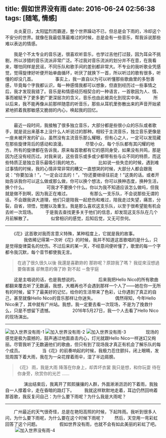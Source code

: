 title: 假如世界没有雨
date: 2016-06-24 02:56:38
tags: [随笔, 情感]
---
　　炎炎夏日，太阳猛烈而霸道，整个世界躁动不已，但总是会下雨的，冷却这个不安分的世界。就像在我最低落最难过的时候，总是会有一些音乐，帮我诉说那些难以表达的情感。
<!--more-->
　　我是个不太专业的音乐迷，很喜欢听音乐，也学过吉他打过鼓，因为耳朵不挑剔，所以涉猎的音乐流派非常广泛。不过我对音乐流派的划分并不在意，在我看来，哪怕同样是民谣，不同乐队和歌手间的差别都非常大。不专业的我听歌全凭感觉，觉得旋律好听便开始单曲循环，听厌了就换下一首，所以听过的歌有很多，听懂的却没几首。
　　
　　事实上，我一直自以为可以听懂那些歌曲里的多愁善感，毕竟每个字我都认识，每一种感情我都可以想象，但直到经历过一些事情之后，我才发现我错了。音乐是和情感经历相契合的一种语言，一首歌因为人、情、事而被赋予了更多更广更深层次的含义，音乐也由此被具化到现实中来。
　　所以后来，我不能再像从前那样随意的听音乐，那些从耳机里弥散出来的声音开始紧紧地抓着我那敏感又脆弱的内心，唤起我的回忆。

***
　　最近一段时间，我接触了很多独立音乐，大部分都是些很小众的乐队或者歌手，就是说出来基本上没什么人听说过的那种。相较于主流音乐，独立音乐更像是一座未被开发的矿山，虽然没有主流音乐那么耀眼，但有心之人，一定可以发现藏在那些旋律背后的感动和浪漫。
　　
　　尽管小众，每个乐队都有其闪耀的地方。所有的旋律都在告诉我，原来每首歌都有它的感同身受，如果没有共鸣，那是因为还没有经历过。对我来说，这些音乐或多或少都带有些与众不同的特质，而这些特质正是独立音乐最吸引我的地方。
　　
　　比如说一些失恋的时候，遇到难过事情的时候，我的心情非常非常的糟又一直想哭的时候，大部分人都会跟我说：“你要加油！”，“一定会过去的！”，“你还要继续往前走！”这类的话。或者开始告诉我你可以这么做或那么做，你可以换个想法，你可以换种态度，换种生活，换个什么。
　　
　　可我才不要换个什么。你以为我不知道应该怎么做吗，但我就是做不到啊，因为我正在难过。
　　
　　有那么一支乐队，不会说那些无谓的话，不会跟我讲大道理，他们只是陪我一起悲伤和难过，陪我走过失望，痛苦，分裂，自省，领悟，觉醒以及重生。我是那么喜欢这支乐队，以至于很希望能有机会去听一次现场。
　　于是我去查找更多关于他们的信息，却发现这支乐队在几个月前解散了。
　　
　　似曾相识的感觉，后知后觉，又无可奈何。

***
　　《花》这首歌对我而言意义特殊，某种程度上，它就是我的故事。
　　
　　我依稀记得第一次听《花》的时候，我并不知道这首歌唱的是什么，只是觉得旋律莫名的忧伤。不过后来的某一天，不经意间便听懂了，歌里的每一个字都令我沉默，每个音节都使我无言。
　　
>在過了很久很久以後
我還是喜歡妳的
那妳呢？原諒我了嗎？
我從來沒想過要傷害誰
卻無意的傷了妳
對不起
－詹宇庭

　　这是主唱说的话，也是我想说的。
　　
　　后来我把Hello Nico的所有歌曲都翻来覆去听了无数遍，我想，大概再也不会遇到那样一个人了——她在你一无所有的时候，留下了最美好的记忆，给你的生活带来了色彩，让你遇到了真正的自己，甚至就像Hello Nico的音乐那样让你迷失。
　　
　　偶然得知，今年Hello Nico来了，其中就有广州站。我想，我一定要去看一次现场，不是为了挽救什么，只是不想留下遗憾。
　　
　　2016年5月27日，我一个人去看了Hello Nico的现场演出。

***
![加入世界没有雨-1](/assets/blog/HelloNico-1.jpg)
![加入世界没有雨-2](/assets/blog/HelloNico-2.jpg)
![加入世界没有雨-3](/assets/blog/HelloNico-3.jpg)
　　
　　现场的感觉是极为震撼的，鼓声通过地面直击内心，灯光就跟Hello Nico一样迷幻又绚丽。尽管我听了无数遍他们的歌曲，但只有到了现场我才真正有机会了解乐队的每个成员。
　　
　　当《花》的前奏响起的时候，我极力忍住颤抖，闭上眼睛，发现周围下着大雨，我在为一朵花撑着雨伞，湿了半边肩膀。
　　
>《花》
雨，我是大雨
降落在你身上，却弄坏衣裳
我只是想，和你玩耍
待在你身旁，欣赏你的光芒
……

　　
　　演出结束后，我离开了熙熙攘攘的人群，外面淅淅沥沥的下着雨，我独自一人撑着伞，走在昏暗的路灯下。
　　我就这样默默地走着，耳边仍然回响着那首歌，我反复问自己：为什么要下雨呢？为什么我是大雨呢？

***
　　广州最近的天气很奇怪，总是在艳阳高照的时候，下起阵雨。我听到很多人问，为什么要下雨呢，为什么要在这个时候下雨呢？
　　然后，天空用一弯彩虹回答了这个问题。
　　
　　假如世界没有雨，也就不会有如此美丽的彩虹了吧。
　　
![加入世界没有雨-4](/assets/blog/HelloNico-4.jpg)